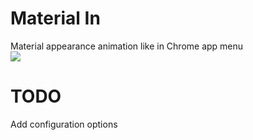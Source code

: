 Material In
============
Material appearance animation like in Chrome app menu <br>
<img src="https://hsto.org/files/e83/140/657/e831406574b44bb3ad431507d6d2e74b.gif"/>

TODO
============
Add configuration options
